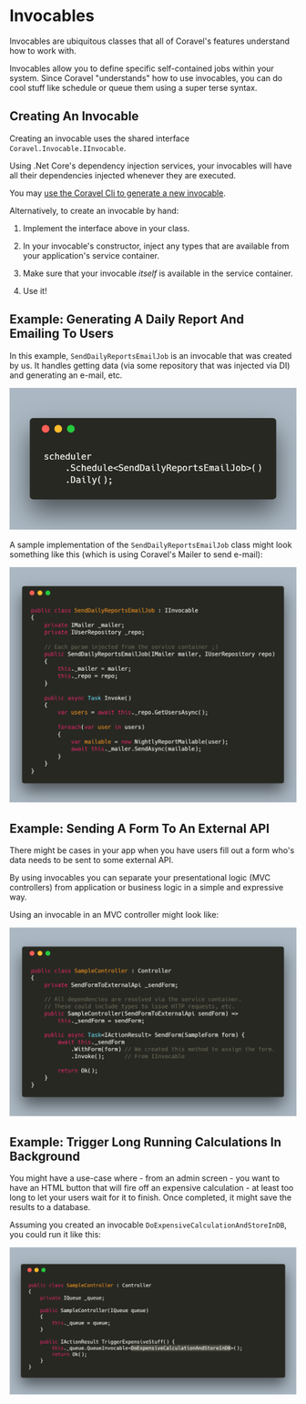 # Invocables

Invocables are ubiquitous classes that all of Coravel's features understand how to work with.

Invocables allow you to define specific self-contained jobs within your system. Since Coravel "understands" how to use invocables, you can do cool stuff like schedule or queue them using a super terse syntax.

## Creating An Invocable

Creating an invocable uses the shared interface `Coravel.Invocable.IInvocable`.

Using .Net Core's dependency injection services, your invocables will have all their dependencies injected whenever they are executed.

You may [use the Coravel Cli to generate a new invocable](./Cli.md).

Alternatively, to create an invocable by hand:

1. Implement the interface above in your class.

2. In your invocable's constructor, inject any types that are available from your application's service container.

3. Make sure that your invocable _itself_ is available in the service container.

4. Use it!

## Example: Generating A Daily Report And Emailing To Users

In this example, `SendDailyReportsEmailJob` is an invocable that was created by us. It handles getting data (via some repository that was injected via DI) and generating an e-mail, etc.

![Coravel Invocable Sample](./img/scheduledailyreport.png)

A sample implementation of the `SendDailyReportsEmailJob` class might look something like this (which is using Coravel's Mailer to send e-mail):

![Coravel Invocable Sample](./img/dailyreportinvocable.png)

## Example: Sending A Form To An External API

There might be cases in your app when you have users fill out a form who's data needs to be sent to some external API. 

By using invocables you can separate your presentational logic (MVC controllers) from application or business logic in a simple and expressive way.

Using an invocable in an MVC controller might look like:

![Coravel Invocable Sample](./img/sampleinvocablemvc.png)

## Example: Trigger Long Running Calculations In Background

You might have a use-case where - from an admin screen - you want to have an HTML button that will fire off an expensive
calculation - at least too long to let your users wait for it to finish. Once completed, it might save the results to a database.

Assuming you created an invocable `DoExpensiveCalculationAndStoreInDB`, you could run it like this:

![Coravel Invocable Sample](./img/queueexpensive.png)





